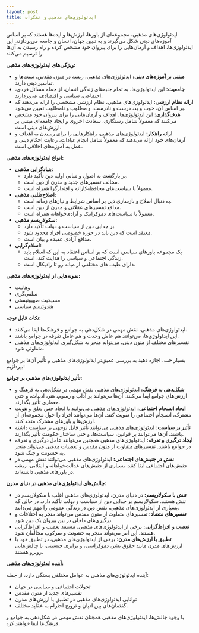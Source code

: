 ```yaml
---
layout: post
title: ایدئولوژی‌های مذهبی و تفکرات
---
```


ایدئولوژی‌های مذهبی، مجموعه‌ای از باورها، ارزش‌ها و ایده‌ها هستند که بر اساس آموزه‌های دینی شکل می‌گیرند و به تبیین جهان، انسان و جامعه می‌پردازند. این ایدئولوژی‌ها، اهداف و آرمان‌هایی را برای پیروان خود مشخص کرده و راه رسیدن به آن‌ها را ترسیم می‌کنند.

**ویژگی‌های ایدئولوژی‌های مذهبی:**

* **مبتنی بر آموزه‌های دینی:** ایدئولوژی‌های مذهبی، ریشه در متون مقدس، سنت‌ها و تفاسیر دینی دارند.
* **جامعیت:** این ایدئولوژی‌ها، به تمام جنبه‌های زندگی انسان، از جمله مسائل فردی، اجتماعی، سیاسی و اقتصادی، می‌پردازند.
* **ارائه نظام ارزشی:** ایدئولوژی‌های مذهبی، نظام ارزشی مشخصی را ارائه می‌دهند که بر اساس آن، خوب و بد، درست و نادرست، و مطلوب و نامطلوب تعیین می‌شود.
* **هدف‌گذاری:** این ایدئولوژی‌ها، اهداف و آرمان‌هایی را برای پیروان خود مشخص می‌کنند که معمولاً شامل رستگاری، سعادت اخروی و ایجاد جامعه‌ای مبتنی بر ارزش‌های دینی است.
* **ارائه راهکار:** ایدئولوژی‌های مذهبی، راهکارهایی را برای رسیدن به اهداف و آرمان‌های خود ارائه می‌دهند که معمولاً شامل انجام عبادات، رعایت احکام دینی و عمل به آموزه‌های اخلاقی است.

**انواع ایدئولوژی‌های مذهبی:**

* **بنیادگرایی مذهبی:**
    * بر بازگشت به اصول و مبانی اولیه دین تأکید دارد.
    * مخالف تفسیرهای جدید و مدرن از دین است.
    * معمولاً با سیاست‌های محافظه‌کارانه و اقتدارگرا همراه است.
* **اصلاح‌طلبی مذهبی:**
    * به دنبال اصلاح و بازسازی دین بر اساس شرایط و نیازهای زمانه است.
    * مدافع تفسیرهای عقلانی و مدرن از دین است.
    * معمولاً با سیاست‌های دموکراتیک و آزادی‌خواهانه همراه است.
* **سکولاریسم مذهبی:**
    * بر جدایی دین از سیاست و دولت تأکید دارد.
    * معتقد است که دین باید در حوزه خصوصی افراد محدود شود.
    * مدافع آزادی عقیده و بیان است.
* **اسلام‌گرایی:**
    * یک مجموعه باورهای سیاسی است که بر اساس اعتقاد به این که اسلام باید زندگی اجتماعی و سیاسی را هدایت کند، است.
    * دارای طیف های مختلفی از میانه رو تا رادیکال است.

**نمونه‌هایی از ایدئولوژی‌های مذهبی:**

* وهابیت
* سلفی‌گری
* مسیحیت صهیونیستی
* هندوئیسم سیاسی

**نکات قابل توجه:**

* ایدئولوژی‌های مذهبی، نقش مهمی در شکل‌دهی به جوامع و فرهنگ‌ها ایفا می‌کنند.
* این ایدئولوژی‌ها، می‌توانند هم عامل وحدت و هم عامل تفرقه در جوامع باشند.
* تفسیرهای مختلف از متون دینی، می‌تواند منجر به شکل‌گیری ایدئولوژی‌های مذهبی متفاوتی شود.

بسیار خب، اجازه دهید به بررسی عمیق‌تر ایدئولوژی‌های مذهبی و تأثیر آن‌ها بر جوامع بپردازیم:

**تأثیر ایدئولوژی‌های مذهبی بر جوامع:**

* **شکل‌دهی به فرهنگ:** ایدئولوژی‌های مذهبی نقش مهمی در شکل‌دهی به فرهنگ و ارزش‌های جوامع ایفا می‌کنند. آن‌ها می‌توانند بر آداب و رسوم، هنر، ادبیات، و حتی معماری تأثیر بگذارند.
* **ایجاد انسجام اجتماعی:** ایدئولوژی‌های مذهبی می‌توانند با ایجاد حس تعلق و هویت مشترک، انسجام اجتماعی را تقویت کنند. آن‌ها می‌توانند افراد را حول مجموعه‌ای از ارزش‌ها و باورهای مشترک متحد کنند.
* **تأثیر بر سیاست:** ایدئولوژی‌های مذهبی می‌توانند تأثیر قابل توجهی بر سیاست داشته باشند. آن‌ها می‌توانند بر قوانین، سیاست‌ها، و حتی ساختار حکومت تأثیر بگذارند.
* **ایجاد درگیری و تفرقه:** ایدئولوژی‌های مذهبی همچنین می‌توانند عامل درگیری و تفرقه در جوامع باشند. تفسیرهای متفاوت از متون مقدس و تعصبات مذهبی می‌تواند منجر به خشونت و جنگ شود.
* **نقش در جنبش‌های اجتماعی:** ایدئولوژی‌های مذهبی می‌توانند نقش مهمی در جنبش‌های اجتماعی ایفا کنند. بسیاری از جنبش‌های عدالت‌خواهانه و انقلابی، ریشه در باورهای مذهبی داشته‌اند.

**چالش‌های ایدئولوژی‌های مذهبی در دنیای مدرن:**

* **تنش با سکولاریسم:** در دنیای مدرن، ایدئولوژی‌های مذهبی اغلب با سکولاریسم در تنش هستند. سکولاریسم بر جدایی دین از سیاست و دولت تأکید دارد، در حالی که بسیاری از ایدئولوژی‌های مذهبی، نقش دین در زندگی عمومی را مهم می‌دانند.
* **تفسیرهای متضاد:** تفسیرهای متفاوت از متون مقدس می‌تواند منجر به اختلافات و درگیری‌های داخلی در بین پیروان یک دین شود.
* **تعصب و افراط‌گرایی:** برخی از ایدئولوژی‌های مذهبی، مستعد تعصب و افراط‌گرایی هستند. این امر می‌تواند منجر به خشونت و سرکوب مخالفان شود.
* **تطبیق با ارزش‌های مدرن:** برخی از ایدئولوژی‌های مذهبی، در تطبیق خود با ارزش‌های مدرن مانند حقوق بشر، دموکراسی، و برابری جنسیتی، با چالش‌هایی روبرو هستند.

**آینده ایدئولوژی‌های مذهبی:**

آینده ایدئولوژی‌های مذهبی به عوامل مختلفی بستگی دارد، از جمله:

* تحولات اجتماعی و سیاسی در جهان
* تفسیرهای جدید از متون مقدس
* توانایی ایدئولوژی‌های مذهبی در تطبیق با ارزش‌های مدرن
* گفتمان‌های بین ادیان و ترویج احترام به عقاید مختلف.

با وجود چالش‌ها، ایدئولوژی‌های مذهبی همچنان نقش مهمی در شکل‌دهی به جوامع و فرهنگ‌ها ایفا خواهند کرد.
